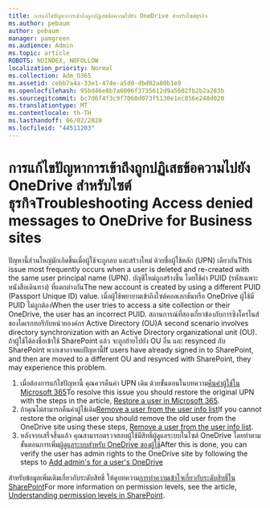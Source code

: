 ```yaml
---
title: การแก้ไขปัญหาการเข้าถึงถูกปฏิเสธข้อความไปยัง OneDrive สําหรับไซต์ธุรกิจ
ms.author: pebaum
author: pebaum
manager: pamgreen
ms.audience: Admin
ms.topic: article
ROBOTS: NOINDEX, NOFOLLOW
localization_priority: Normal
ms.collection: Adm_O365
ms.assetid: cebb7a4a-33e1-474e-a5d0-dbd02a80b1e9
ms.openlocfilehash: 95bd46e8b7a6006f3735612d9a5602fb2b2a283b
ms.sourcegitcommit: bc7d6f4f3c9f7060d073f5130e1ec856e248d020
ms.translationtype: MT
ms.contentlocale: th-TH
ms.lasthandoff: 06/02/2020
ms.locfileid: "44511203"
---
```

# <a name="troubleshooting-access-denied-messages-to-onedrive-for-business-sites"></a><span data-ttu-id="9e7a8-102">การแก้ไขปัญหาการเข้าถึงถูกปฏิเสธข้อความไปยัง OneDrive สําหรับไซต์ธุรกิจ</span><span class="sxs-lookup"><span data-stu-id="9e7a8-102">Troubleshooting Access denied messages to OneDrive for Business sites</span></span>

<span data-ttu-id="9e7a8-103">ปัญหานี้ส่วนใหญ่มักเกิดขึ้นเมื่อผู้ใช้จะถูกลบ และสร้างใหม่ ด้วยชื่อผู้ใช้หลัก (UPN) เดียวกัน</span><span class="sxs-lookup"><span data-stu-id="9e7a8-103">This issue most frequently occurs when a user is deleted and re-created with the same user principal name (UPN).</span></span> <span data-ttu-id="9e7a8-104">บัญชีใหม่ถูกสร้างขึ้น โดยใช้ค่า PUID (รหัสเฉพาะหนังสือเดินทาง) ที่แตกต่างกัน</span><span class="sxs-lookup"><span data-stu-id="9e7a8-104">The new account is created by using a different PUID (Passport Unique ID) value.</span></span> <span data-ttu-id="9e7a8-105">เมื่อผู้ใช้พยายามเข้าถึงไซต์คอลเลกชันหรือ OneDrive ผู้ใช้มี PUID ไม่ถูกต้อง</span><span class="sxs-lookup"><span data-stu-id="9e7a8-105">When the user tries to access a site collection or their OneDrive, the user has an incorrect PUID.</span></span> <span data-ttu-id="9e7a8-106">สถานการณ์ที่สองเกี่ยวข้องกับการซิงโครไนส์ของไดเรกทอรีกับหน่วยองค์กร Active Directory (OU)</span><span class="sxs-lookup"><span data-stu-id="9e7a8-106">A second scenario involves directory synchronization with an Active Directory organizational unit (OU).</span></span> <span data-ttu-id="9e7a8-107">ถ้าผู้ใช้ได้ลงชื่อเข้าใช้ SharePoint แล้ว จะถูกย้ายไปยัง OU อื่น และ resynced กับ SharePoint พวกเขาอาจพบปัญหานี้</span><span class="sxs-lookup"><span data-stu-id="9e7a8-107">If users have already signed in to SharePoint, and then are moved to a different OU and resynced with SharePoint, they may experience this problem.</span></span>

1. <span data-ttu-id="9e7a8-108">เมื่อต้องการแก้ไขปัญหานี้ คุณควรคืนค่า UPN เดิม ด้วยขั้นตอนในบทความ[คืนค่าผู้ใช้ใน Microsoft 365](https://docs.microsoft.com/microsoft-365/admin/add-users/restore-user)</span><span class="sxs-lookup"><span data-stu-id="9e7a8-108">To resolve this issue you should restore the original UPN with the steps in the article, [Restore a user in Microsoft 365](https://docs.microsoft.com/microsoft-365/admin/add-users/restore-user).</span></span>
2. <span data-ttu-id="9e7a8-109">ถ้าคุณไม่สามารถคืนค่าผู้ใช้เดิม[Remove a user from the user info list]()</span><span class="sxs-lookup"><span data-stu-id="9e7a8-109">If you cannot restore the original user you should remove the old user from the OneDrive site using these steps, [Remove a user from the user info list]().</span></span> 
3. <span data-ttu-id="9e7a8-110">หลังจากเสร็จสิ้นแล้ว คุณสามารถตรวจสอบผู้ใช้มีสิทธิ์ผู้ดูแลระบบในไซต์ OneDrive โดยทําตามขั้นตอนการเพิ่ม[ผู้ดูแลระบบสําหรับ OneDrive ของผู้ใช้](https://docs.microsoft.com/sharepoint/manage-user-profiles)</span><span class="sxs-lookup"><span data-stu-id="9e7a8-110">After this is done, you can verify the user has admin rights to the OneDrive site by following the steps to [Add admin's for a user's OneDrive](https://docs.microsoft.com/sharepoint/manage-user-profiles)</span></span>

<span data-ttu-id="9e7a8-111">สําหรับข้อมูลเพิ่มเติมเกี่ยวกับระดับสิทธิ์ ให้ดูบทความ[การทําความเข้าใจเกี่ยวกับระดับสิทธิ์ใน SharePoint](https://docs.microsoft.com/sharepoint/understanding-permission-levels)</span><span class="sxs-lookup"><span data-stu-id="9e7a8-111">For more information on permission levels, see the article, [Understanding permission levels in SharePoint](https://docs.microsoft.com/sharepoint/understanding-permission-levels).</span></span>
